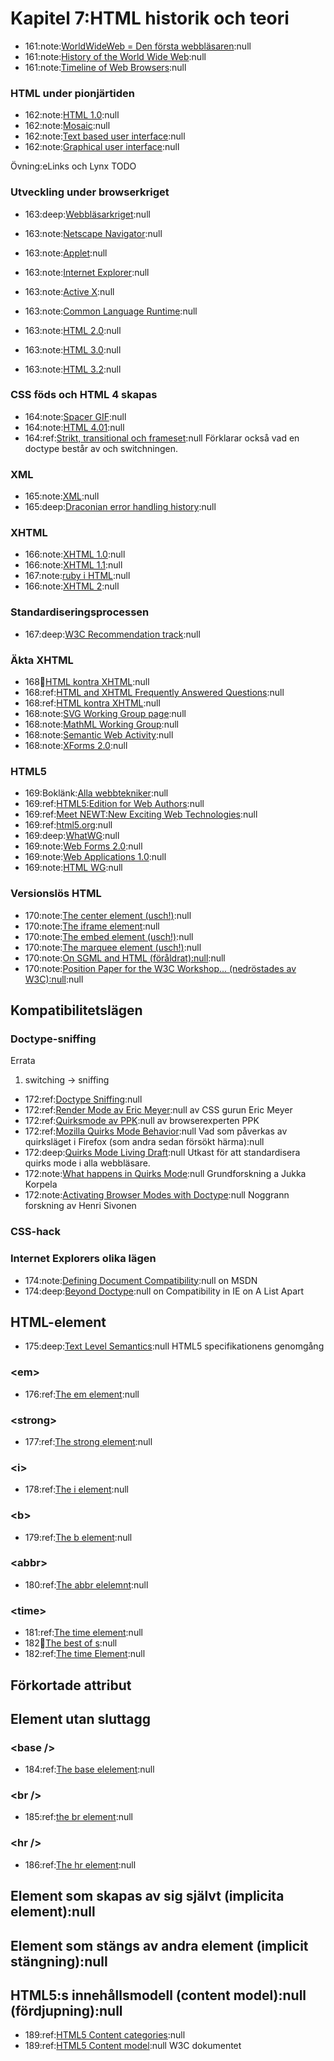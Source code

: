 # Kapitel 7:HTML historik och teori

 * 161:note:[WorldWideWeb = Den första webbläsaren](http://en.wikipedia.org/wiki/WorldWideWeb):null
 * 161:note:[History of the World Wide Web](http://en.wikipedia.org/wiki/History_of_the_World_Wide\_Web):null
 * 161:note:[Timeline of Web Browsers](http://en.wikipedia.org/wiki/Timeline_of_web_browsers):null

###  HTML under pionjärtiden

 * 162:note:[HTML 1.0](http://www.w3.org/History/19921103-hypertext/hypertext/WWW/MarkUp/MarkUp.html):null
 * 162:note:[Mosaic](http://en.wikipedia.org/wiki/Mosaic_%28web_browser%29):null
 * 162:note:[Text based user interface](http://en.wikipedia.org/wiki/Text-based_user_interface):null
 * 162:note:[Graphical user interface](http://en.wikipedia.org/wiki/Graphical_user_interface):null

Övning:eLinks  och Lynx TODO

###  Utveckling under browserkriget

 * 163:deep:[Webbläsarkriget](http://en.wikipedia.org/wiki/Browser_wars):null
 * 163:note:[Netscape Navigator](http://en.wikipedia.org/wiki/Netscape_Navigator):null
 * 163:note:[Applet](http://en.wikipedia.org/wiki/Applet):null


 * 163:note:[Internet Explorer](http://en.wikipedia.org/wiki/Internet_explorer):null
 * 163:note:[Active X](http://en.wikipedia.org/wiki/Active_x):null
 * 163:note:[Common Language Runtime](http://en.wikipedia.org/wiki/Common_Language_Runtime):null
 * 163:note:[HTML 2.0](http://www.w3.org/MarkUp/html-spec/html-spec_toc.html):null
 * 163:note:[HTML 3.0](http://www.w3.org/MarkUp/html3/):null
 * 163:note:[HTML 3.2](http://www.w3.org/TR/REC-html32):null

### CSS föds och HTML 4 skapas

 * 164:note:[Spacer GIF](http://en.wikipedia.org/wiki/Spacer_GIF):null
 * 164:note:[HTML 4.01](http://www.w3.org/TR/html401/):null
 * 164:ref:[Strikt, transitional och frameset](http://reference.sitepoint.com/html/doctypes):null Förklarar också vad en doctype består av och switchningen.

###  XML

 * 165:note:[XML](http://www.w3.org/TR/xml/):null
 * 165:deep:[Draconian error handling history](http://www.w3.org/html/wg/wiki/DraconianErrorHandling):null

###  XHTML

 * 166:note:[XHTML 1.0](http://www.w3.org/TR/xhtml1/):null
 * 166:note:[XHTML 1.1](http://www.w3.org/TR/xhtml11/):null
 * 167:note:[ruby i HTML](https://developer.mozilla.org/en-US/docs/HTML/Element/ruby):null
 * 166:note:[XHTML 2](http://www.w3.org/TR/xhtml2/):null
 
###  Standardiseringsprocessen

 * 167:deep:[W3C Recommendation track](http://www.w3.org/2010/Talks/0119-next-web-plh/w3c_track.xhtml):null

### Äkta XHTML

 * 168:book:[HTML kontra XHTML](http://wiki.whatwg.org/wiki/HTML_vs._XHTML):null
 * 168:ref:[HTML and XHTML Frequently Answered Questions](http://www.w3.org/MarkUp/2004/xhtml-faq#advantages):null
 * 168:ref:[HTML kontra XHTML](http://reference.sitepoint.com/html/html-vs-xhtml):null
 * 168:note:[SVG Working Group page](http://www.w3.org/Graphics/SVG/):null
 * 168:note:[MathML Working Group](http://www.w3.org/Math/):null
 * 168:note:[Semantic Web Activity](http://www.w3.org/2001/sw/):null
 * 168:note:[XForms 2.0](http://www.w3.org/MarkUp/Forms/wiki/XForms_2.0):null

###  HTML5

 * 169:Boklänk:[Alla webbtekniker](http://platform.html5.org/):null
 * 169:ref:[HTML5:Edition for Web Authors](http://www.w3.org/TR/html5-author/):null
 * 169:ref:[Meet NEWT:New Exciting Web Technologies](http://www.brucelawson.co.uk/2010/meet-newt-new-exciting-web-technologies/):null
 * 169:ref:[html5.org](http://html5.org/):null
 * 169:deep:[WhatWG](http://en.wikipedia.org/wiki/Whatwg):null
 * 169:note:[Web Forms 2.0](http://www.whatwg.org/specs/web-forms/current-work/):null
 * 169:note:[Web Applications 1.0](http://www.whatwg.org/specs/web-apps/2005-09-01/):null
 * 169:note:[HTML WG](http://www.w3.org/html/):null

###  Versionslös HTML

 * 170:note:[The center element (usch!)](https://developer.mozilla.org/en/HTML/Element/center):null
 * 170:note:[The iframe element](https://developer.mozilla.org/en/HTML/Element/iframe):null
 * 170:note:[The embed element (usch!)](https://developer.mozilla.org/en/HTML/Element/embed):null
 * 170:note:[The marquee element (usch!)](https://developer.mozilla.org/en/HTML/Element/marquee):null
 * 170:note:[On SGML and HTML (föråldrat):null](http://www.w3.org/TR/html401/intro/sgmltut.html):null
 * 170:note:[Position Paper for the W3C Workshop... (nedröstades av W3C):null](http://www.w3.org/2004/04/webapps-cdf-ws/papers/opera.html):null

## Kompatibilitetslägen

### Doctype-sniffing

Errata

 1. switching -> sniffing

 * 172:ref:[Doctype Sniffing](http://reference.sitepoint.com/css/doctypesniffing):null
 * 172:ref:[Render Mode av Eric Meyer](http://www.ericmeyeroncss.com/bonus/render-mode.html):null av CSS gurun Eric Meyer
 * 172:ref:[Quirksmode av PPK](http://www.quirksmode.org/css/quirksmode.html):null av browserexperten PPK
 * 172:ref:[Mozilla Quirks Mode Behavior](https://developer.mozilla.org/en/Mozilla_Quirks_Mode_Behavior):null Vad som påverkas av quirksläget i Firefox (som andra sedan försökt härma):null
 * 172:deep:[Quirks Mode Living Draft](http://simon.html5.org/specs/quirks-mode#the-:active-and-:hover-quirk):null Utkast för att standardisera quirks mode i alla webbläsare.
 * 172:note:[What happens in Quirks Mode](http://www.cs.tut.fi/~jkorpela/quirks-mode.html):null Grundforskning a Jukka Korpela
 * 172:note:[Activating Browser Modes with Doctype](http://hsivonen.iki.fi/doctype/):null Noggrann forskning av Henri Sivonen
 
### CSS-hack

### Internet Explorers olika lägen

 * 174:note:[Defining Document Compatibility](http://msdn.microsoft.com/en-us/library/cc288325%28v=vs.85%29.aspx):null on MSDN
 * 174:deep:[Beyond Doctype](http://www.alistapart.com/articles/beyonddoctype):null on Compatibility in IE on A List Apart

## HTML-element

 * 175:deep:[Text Level Semantics](http://www.w3.org/TR/html5/text-level-semantics.html):null HTML5 specifikationens genomgång

### \<em>

 * 176:ref:[The em element](https://developer.mozilla.org/en/HTML/Element/em):null

### \<strong>

 * 177:ref:[The strong element](https://developer.mozilla.org/en/HTML/Element/strong):null

### \<i>

 * 178:ref:[The i element](https://developer.mozilla.org/en/HTML/Element/i):null

### \<b>

 * 179:ref:[The b element](https://developer.mozilla.org/en/HTML/Element/b):null

### \<abbr>

 * 180:ref:[The abbr elelemnt](https://developer.mozilla.org/en/HTML/Element/abbr):null

### \<time>

 * 181:ref:[The time element](https://developer.mozilla.org/en/HTML/Element/time):null
 * 182:book:[The best of <time>s](http://www.brucelawson.co.uk/2012/best-of-time/):null
 * 182:ref:[The time Element](http://www.w3.org/TR/html5-author/the-time-element.html#the-time-element):null

## Förkortade attribut

## Element utan sluttagg

### \<base />

 * 184:ref:[The base elelement](https://developer.mozilla.org/en/HTML/Element/base):null

### \<br />

 * 185:ref:[the br element](https://developer.mozilla.org/en/HTML/Element/br):null

### \<hr />

 * 186:ref:[The hr element](https://developer.mozilla.org/en/HTML/Element/hr):null

## Element som skapas av sig självt (implicita element):null

## Element som stängs av andra element (implicit stängning):null

## HTML5:s innehållsmodell (content model):null (fördjupning):null

 * 189:ref:[HTML5 Content categories](https://developer.mozilla.org/en/HTML/Content_categories):null
 * 189:ref:[HTML5 Content model](http://www.w3.org/TR/html5/content-models.html):null W3C dokumentet



